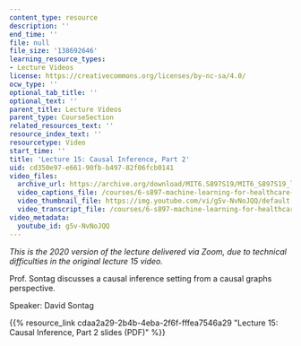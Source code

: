 ```yaml
---
content_type: resource
description: ''
end_time: ''
file: null
file_size: '138692646'
learning_resource_types:
- Lecture Videos
license: https://creativecommons.org/licenses/by-nc-sa/4.0/
ocw_type: ''
optional_tab_title: ''
optional_text: ''
parent_title: Lecture Videos
parent_type: CourseSection
related_resources_text: ''
resource_index_text: ''
resourcetype: Video
start_time: ''
title: 'Lecture 15: Causal Inference, Part 2'
uid: cd350e97-e661-90fb-b497-82f06fcb0141
video_files:
  archive_url: https://archive.org/download/MIT6.S897S19/MIT6_S897S19_lec15_300k.mp4
  video_captions_file: /courses/6-s897-machine-learning-for-healthcare-spring-2019/240199e048555fb1be9272059657f8d1_g5v-NvNoJQQ.vtt
  video_thumbnail_file: https://img.youtube.com/vi/g5v-NvNoJQQ/default.jpg
  video_transcript_file: /courses/6-s897-machine-learning-for-healthcare-spring-2019/e86f7ed8202c74379f73a864f6163d06_g5v-NvNoJQQ.pdf
video_metadata:
  youtube_id: g5v-NvNoJQQ
---
```


_This is the 2020 version of the lecture delivered via Zoom, due to technical difficulties in the original lecture 15 video._

Prof. Sontag discusses a causal inference setting from a causal graphs perspective.

Speaker: David Sontag

{{% resource_link cdaa2a29-2b4b-4eba-2f6f-fffea7546a29 "Lecture 15: Causal Inference, Part 2 slides (PDF)" %}}

